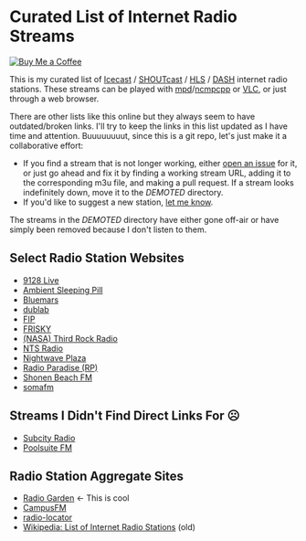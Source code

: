 # Curated List of Internet Radio Streams

[![Buy Me a Coffee](https://img.shields.io/badge/Buy%20Me%20a-Coffee-orange)](https://www.buymeacoffee.com/mpierce)

This is my curated list of
[Icecast](https://icecast.org) /
[SHOUTcast](https://www.shoutcast.com) /
[HLS](https://en.wikipedia.org/wiki/HTTP_Live_Streaming) /
[DASH](https://en.wikipedia.org/wiki/Dynamic_Adaptive_Streaming_over_HTTP) 
internet radio stations.
These streams can be played with [mpd](https://www.musicpd.org)/[ncmpcpp](https://wiki.archlinux.org/title/ncmpcpp) 
or [VLC](https://wiki.archlinux.org/title/VLC_media_player), 
or just through a web browser.

There are other lists like this online
but they always seem to have outdated/broken links.
I'll try to keep the links in this list updated 
as I have time and attention.
Buuuuuuuut, since this is a git repo, 
let's just make it a collaborative effort:

  - If you find a stream that is not longer working,
    either [open an issue](https://github.com/mikepierce/internet-radio-streams/issues) for it,
    or just go ahead and fix it by finding a working stream URL, 
    adding it to the corresponding m3u file, and making a pull request.
    If a stream looks indefinitely down, move it to the _DEMOTED_ directory.
  - If you'd like to suggest a new station,
    [let me know](https://github.com/mikepierce/internet-radio-streams/discussions/categories/station-suggestions).

The streams in the _DEMOTED_ directory 
have either gone off-air
or have simply been removed 
because I don't listen to them.

## Select Radio Station Websites

  - [9128 Live](https://9128.live)
  - [Ambient Sleeping Pill](https://ambientsleepingpill.com)
  - [Bluemars](http://echoesofbluemars.org) 
  - [dublab](https://www.dublab.com) 
  - [FIP](https://www.fip.fr) 
  - [FRISKY](https://www.friskyradio.com) 
  - [(NASA) Third Rock Radio](https://thirdrockradio.net) 
  - [NTS Radio](https://www.nts.live) 
  - [Nightwave Plaza](https://plaza.one) 
  - [Radio Paradise (RP)](https://radioparadise.com) 
  - [Shonen Beach FM](https://www.beachfm.co.jp) 
  - [somafm](https://somafm.com/) 

## Streams I Didn't Find Direct Links For ☹

  - [Subcity Radio](https://subcity.org) 
  - [Poolsuite FM](https://poolsuite.net) 

## Radio Station Aggregate Sites

  - [Radio Garden](http://radio.garden/) ← This is cool
  - [CampusFM](https://www.campus-fm.com) 
  - [radio-locator](https://radio-locator.com) 
  - [Wikipedia: List of Internet Radio Stations](https://en.wikipedia.org/wiki/List_of_Internet_radio_stations) (old)

